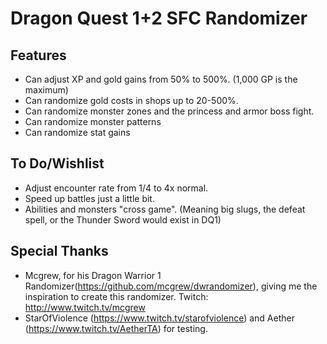 # Dragon Quest 1+2 SFC Randomizer

## Features
- Can adjust XP and gold gains from 50% to 500%.  (1,000 GP is the maximum)
- Can randomize gold costs in shops up to 20-500%.
- Can randomize monster zones and the princess and armor boss fight.
- Can randomize monster patterns
- Can randomize stat gains

## To Do/Wishlist
- Adjust encounter rate from 1/4 to 4x normal.
- Speed up battles just a little bit.
- Abilities and monsters "cross game".  (Meaning big slugs, the defeat spell, or the Thunder Sword would exist in DQ1)

## Special Thanks
- Mcgrew, for his Dragon Warrior 1 Randomizer(https://github.com/mcgrew/dwrandomizer), giving me the inspiration to create this randomizer.  Twitch:  http://www.twitch.tv/mcgrew
- StarOfViolence (https://www.twitch.tv/starofviolence) and Aether (https://www.twitch.tv/AetherTA) for testing.
